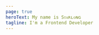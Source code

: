 ```yaml
---
page: true
heroText: My name is Sᴛᴀʀʟᴏɴɢ
tagline: I'm a Frontend Developer
---
```


<script setup>
import ThemeHome from '@theme/components/ThemeHome.vue'
</script>

<ThemeHome />
